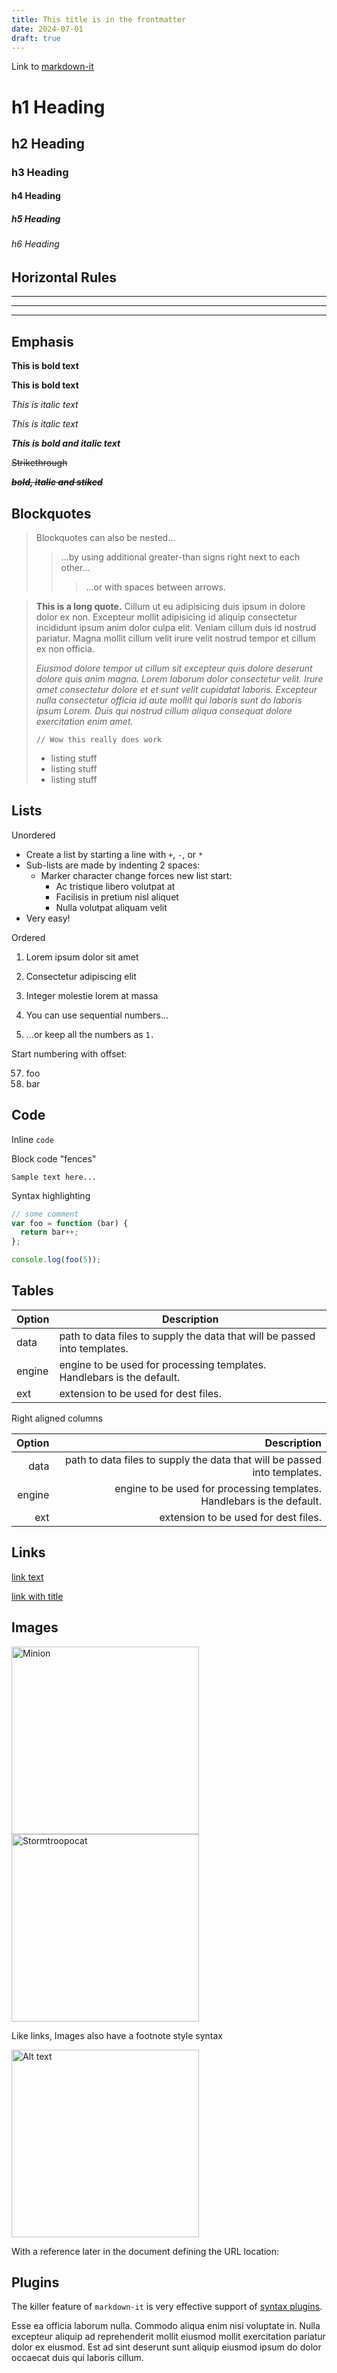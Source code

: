 ```yaml
---
title: This title is in the frontmatter
date: 2024-07-01
draft: true
---
```


Link to [markdown-it](https://markdown-it.github.io/)

# h1 Heading
## h2 Heading
### h3 Heading
#### h4 Heading
##### h5 Heading
###### h6 Heading


## Horizontal Rules

___

---

***


## Emphasis

**This is bold text**

__This is bold text__

*This is italic text*

_This is italic text_

_**This is bold and italic text**_

~~Strikethrough~~

~~*__bold, italic and stiked__*~~


## Blockquotes


> Blockquotes can also be nested...
>> ...by using additional greater-than signs right next to each other...
> > > ...or with spaces between arrows.

> **This is a long quote.** Cillum ut eu adipisicing duis ipsum in dolore dolor ex
> non. Excepteur mollit adipisicing id aliquip consectetur incididunt ipsum anim
> dolor culpa elit. Veniam cillum duis id nostrud pariatur. Magna mollit cillum
> velit irure velit nostrud tempor et cillum ex non officia.
>
> _Eiusmod dolore tempor ut cillum sit excepteur quis dolore deserunt dolore quis anim magna. Lorem laborum dolor consectetur velit. Irure amet consectetur dolore et et sunt velit cupidatat laboris. Excepteur nulla consectetur officia id aute mollit qui laboris sunt do laboris ipsum Lorem. Duis qui nostrud cillum aliqua consequat dolore exercitation enim amet._
> ```
> // Wow this really does work
> ```
> - listing stuff
> - listing stuff
> - listing stuff

## Lists

Unordered

+ Create a list by starting a line with `+`, `-`, or `*`
+ Sub-lists are made by indenting 2 spaces:
  - Marker character change forces new list start:
    * Ac tristique libero volutpat at
    + Facilisis in pretium nisl aliquet
    - Nulla volutpat aliquam velit
+ Very easy!

Ordered

1. Lorem ipsum dolor sit amet
2. Consectetur adipiscing elit
3. Integer molestie lorem at massa


1. You can use sequential numbers...
1. ...or keep all the numbers as `1.`

Start numbering with offset:

57. foo
1. bar


## Code

Inline `code`

Block code "fences"

```
Sample text here...
```

Syntax highlighting

``` js
// some comment
var foo = function (bar) {
  return bar++;
};

console.log(foo(5));
```

## Tables

| Option | Description |
| ------ | ----------- |
| data   | path to data files to supply the data that will be passed into templates. |
| engine | engine to be used for processing templates. Handlebars is the default. |
| ext    | extension to be used for dest files. |

Right aligned columns

| Option | Description |
| ------:| -----------:|
| data   | path to data files to supply the data that will be passed into templates. |
| engine | engine to be used for processing templates. Handlebars is the default. |
| ext    | extension to be used for dest files. |


## Links

[link text](http://dev.nodeca.com)

[link with title](http://nodeca.github.io/pica/demo/ "title text!")


## Images

<style>img[alt=Minion]{width: 300px;}</style>
<style>img[alt=Stormtroopocat]{width: 300px;}</style>
<style>img[alt="Alt text"]{width: 300px;}</style>

![Minion](https://octodex.github.com/images/minion.png)
![Stormtroopocat](https://octodex.github.com/images/stormtroopocat.jpg "The Stormtroopocat")

Like links, Images also have a footnote style syntax

![Alt text][id]

With a reference later in the document defining the URL location:

[id]: https://octodex.github.com/images/dojocat.jpg  "The Dojocat"


## Plugins

The killer feature of `markdown-it` is very effective support of
[syntax plugins](https://www.npmjs.org/browse/keyword/markdown-it-plugin).


Esse ea officia laborum nulla. Commodo aliqua enim nisi voluptate in. Nulla excepteur aliquip ad reprehenderit mollit eiusmod mollit exercitation pariatur dolor ex eiusmod. Est ad sint deserunt sunt aliquip eiusmod ipsum do dolor occaecat duis qui laboris cillum.